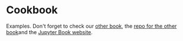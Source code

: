 # Cookbook

Examples. Don't forget to check our [other book](https://interactivetextbooks.citg.tudelft.nl/manual/intro.html), the [repo for the other book](https://gitlab.tudelft.nl/interactivetextbooks-citg/jupyter-book-manual)and the [Jupyter Book website](https://jupyterbook.org/en/stable/).